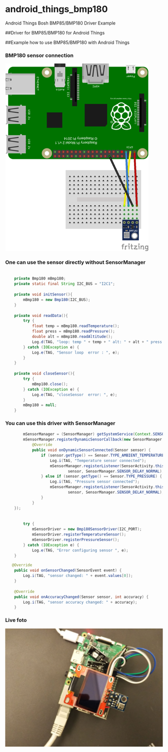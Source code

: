 # android_things_bmp180
Android Things Bosh BMP85/BMP180 Driver Example

##Driver for BMP85/BMP180 for Android Things 

##Example how to use BMP85/BMP180 with Android Things 

### BMP180 sensor connection 


![Alt text](/img/BMP180.png?raw=true "I2C connection")


### One  can use the sensor directly without SensorManager

```java

    private Bmp180 mBmp180;
    private static final String I2C_BUS = "I2C1";
    
    private void initSensor(){
        mBmp180 = new Bmp180(I2C_BUS);
    }

    private void readData(){
        try {
            float temp = mBmp180.readTemperature();
            float press = mBmp180.readPressure();
            double alt = mBmp180.readAltitude();
            Log.d(TAG, "loop: temp " + temp + " alt: " + alt + " press: " + press);
        } catch (IOException e) {
            Log.e(TAG, "Sensor loop  error : ", e);
        }
    }

    private void closeSensor(){
        try {
            mBmp180.close();
        } catch (IOException e) {
            Log.e(TAG, "closeSensor  error: ", e);
        }
        mBmp180 = null;
    }

```

### You can use this driver with SensorManager

```java
        mSensorManager = (SensorManager) getSystemService(Context.SENSOR_SERVICE);
        mSensorManager.registerDynamicSensorCallback(new SensorManager.DynamicSensorCallback() {
            @Override
            public void onDynamicSensorConnected(Sensor sensor) {
                if (sensor.getType() == Sensor.TYPE_AMBIENT_TEMPERATURE) {
                    Log.i(TAG, "Temperature sensor connected");
                    mSensorManager.registerListener(SensorActivity.this,
                            sensor, SensorManager.SENSOR_DELAY_NORMAL);
                } else if (sensor.getType() == Sensor.TYPE_PRESSURE) {
                    Log.i(TAG, "Pressure sensor connected");
                    mSensorManager.registerListener(SensorActivity.this,
                            sensor, SensorManager.SENSOR_DELAY_NORMAL);
                }
            }
	});


        try {
            mSensorDriver = new Bmp180SensorDriver(I2C_PORT);
            mSensorDriver.registerTemperatureSensor();
            mSensorDriver.registerPressureSensor();
        } catch (IOException e) {
            Log.e(TAG, "Error configuring sensor ", e);
	}


```

```java
   @Override
    public void onSensorChanged(SensorEvent event) {
        Log.i(TAG, "sensor changed: " + event.values[0]);
    }

    @Override
    public void onAccuracyChanged(Sensor sensor, int accuracy) {
        Log.i(TAG, "sensor accuracy changed: " + accuracy);
    }
```

### Live foto

![Alt text](/img/foto.jpg?raw=true "foto")


